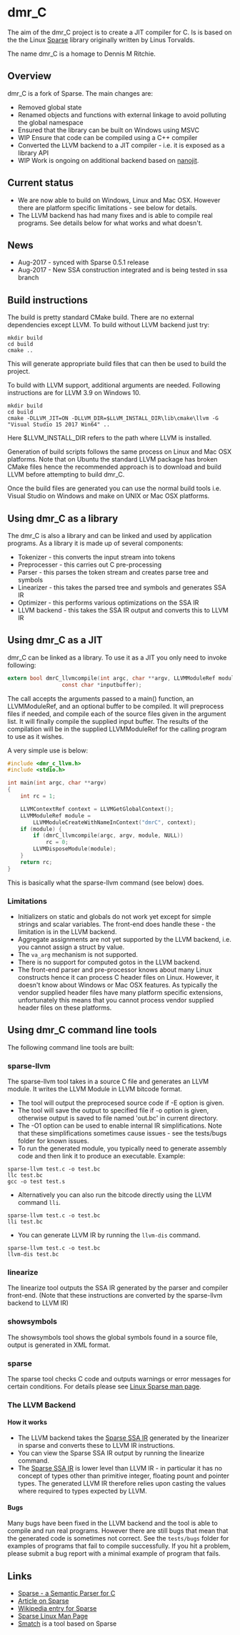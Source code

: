 # dmr_C

The aim of the dmr_C project is to create a JIT compiler for C. Is is based on the the Linux [Sparse](https://sparse.wiki.kernel.org/index.php/Main_Page) library originally written by Linus Torvalds. 

The name dmr_C is a homage to Dennis M Ritchie.

## Overview

dmr_C is a fork of Sparse. The main changes are:

* Removed global state
* Renamed objects and functions with external linkage to avoid polluting the global namespace
* Ensured that the library can be built on Windows using MSVC
* WIP Ensure that code can be compiled using a C++ compiler
* Converted the LLVM backend to a JIT compiler - i.e. it is exposed as a library API
* WIP Work is ongoing on additional backend based on [nanojit](https://github.com/dibyendumajumdar/dmr_c/tree/master/nanojit-backend).

## Current status

* We are now able to build on Windows, Linux and Mac OSX. However there are platform specific limitations - see below for details.
* The LLVM backend has had many fixes and is able to compile real programs. See details below for what works and what doesn't.

## News
* Aug-2017 - synced with Sparse 0.5.1 release
* Aug-2017 - New SSA construction integrated and is being tested in ssa branch

## Build instructions

The build is pretty standard CMake build. There are no external dependencies except LLVM. To build without LLVM backend just try:

```
mkdir build
cd build
cmake ..
```
This will generate appropriate build files that can then be used to build the project.

To build with LLVM support, additional arguments are needed. Following instructions are for LLVM 3.9 on Windows 10. 

```
mkdir build
cd build
cmake -DLLVM_JIT=ON -DLLVM_DIR=$LLVM_INSTALL_DIR\lib\cmake\llvm -G "Visual Studio 15 2017 Win64" ..
```

Here $LLVM_INSTALL_DIR refers to the path where LLVM is installed. 

Generation of build scripts follows the same process on Linux and Mac OSX platforms. Note that on Ubuntu the standard LLVM package has broken CMake files hence the recommended approach is to download and build LLVM before attempting to build dmr_C.

Once the build files are generated you can use the normal build tools i.e. Visual Studio on Windows and make on UNIX or Mac OSX platforms.

## Using dmr_C as a library

The dmr_C is also a library and can be linked and used by application programs. As a library it is made up of several components:

* Tokenizer - this converts the input stream into tokens
* Preprocesser - this carries out C pre-processing
* Parser - this parses the token stream and creates parse tree and symbols
* Linearizer - this takes the parsed tree and symbols and generates SSA IR
* Optimizer - this performs various optimizations on the SSA IR
* LLVM backend - this takes the SSA IR output and converts this to LLVM IR

## Using dmr_C as a JIT

dmr_C can be linked as a library. To use it as a JIT you only need to invoke following:

```C
extern bool dmrC_llvmcompile(int argc, char **argv, LLVMModuleRef module,
			     const char *inputbuffer);
```

The call accepts the arguments passed to a main() function, an LLVMModuleRef, and an optional buffer to be compiled. It will preprocess files if needed, and compile each of the source files given in the argument list. It will finally compile the supplied input buffer. The results of the compilation will be in the supplied LLVMModuleRef for the calling program to use as it wishes. 

A very simple use is below:

```C
#include <dmr_c_llvm.h>
#include <stdio.h>

int main(int argc, char **argv)
{
	int rc = 1;

	LLVMContextRef context = LLVMGetGlobalContext();
	LLVMModuleRef module =
	    LLVMModuleCreateWithNameInContext("dmrC", context);
	if (module) {
		if (dmrC_llvmcompile(argc, argv, module, NULL))
			rc = 0;
		LLVMDisposeModule(module);
	}
	return rc;
}
```

This is basically what the sparse-llvm command (see below) does.

### Limitations

* Initializers on static and globals do not work yet except for simple strings and scalar variables. The front-end does handle these - the limitation is in the LLVM backend.
* Aggregate assignments are not yet supported by the LLVM backend, i.e. you cannot assign a struct by value.
* The `va_arg` mechanism is not supported.
* There is no support for computed gotos in the LLVM backend.
* The front-end parser and pre-processor knows about many Linux constructs hence it can process C header files on Linux. However, it doesn't know about Windows or Mac OSX features. As typically the vendor supplied header files have many platform specific extensions, unfortunately this means that you cannot process vendor supplied header files on these platforms.

## Using dmr_C command line tools

The following command line tools are built:

### sparse-llvm
The sparse-llvm tool takes in a source C file and generates an LLVM module. It writes the LLVM Module in LLVM bitcode format.

* The tool will output the preprocesed source code if -E option is given.
* The tool will save the output to specified file if -o option is given, otherwise output is saved to file named 'out.bc' in current directory.
* The -O1 option can be used to enable internal IR simplifications. Note that these simplifications sometimes cause issues - see the tests/bugs folder for known issues. 
* To run the generated module, you typically need to generate assembly code and then link it to produce an executable. Example:

```
sparse-llvm test.c -o test.bc
llc test.bc
gcc -o test test.s

```

* Alternatively you can also run the bitcode directly using the LLVM command `lli`.

```
sparse-llvm test.c -o test.bc
lli test.bc

```

* You can generate LLVM IR by running the `llvm-dis` command.

```
sparse-llvm test.c -o test.bc
llvm-dis test.bc

```

### linearize
The linearize tool outputs the SSA IR generated by the parser and compiler front-end. (Note that these instructions are converted by the sparse-llvm backend to LLVM IR)

### showsymbols
The showsymbols tool shows the global symbols found in a source file, output is generated in XML format.

### sparse
The sparse tool checks C code and outputs warnings or error messages for certain conditions. For details please see [Linux Sparse man page](https://linux.die.net/man/1/sparse).

### The LLVM Backend

#### How it works

* The LLVM backend takes the [Sparse SSA IR](https://github.com/dibyendumajumdar/dmr_c/blob/master/docs/instructions.md) generated by the linearizer in sparse and converts these to LLVM IR instructions.
* You can view the Sparse SSA IR output by running the linearize command.
* The [Sparse SSA IR](https://github.com/dibyendumajumdar/dmr_c/blob/master/docs/instructions.md) is lower level than LLVM IR - in particular it has no concept of types other than primitive integer, floating pount and pointer types. The generated LLVM IR therefore relies upon casting the values where required to types expected by LLVM.

#### Bugs

Many bugs have been fixed in the LLVM backend and the tool is able to compile and run real programs. However there are still bugs that mean that the generated code is sometimes not correct. See the `tests/bugs` folder for examples of programs that fail to compile successfully. If you hit a problem, please submit a bug report with a minimal example of program that fails.

## Links

* [Sparse - a Semantic Parser for C](https://sparse.wiki.kernel.org/index.php/Main_Page)
* [Article on Sparse](https://lwn.net/Articles/689907/)
* [Wikipedia entry for Sparse](https://en.wikipedia.org/wiki/Sparse)
* [Sparse Linux Man Page](https://linux.die.net/man/1/sparse)
* [Smatch](http://smatch.sourceforge.net) is a tool based on Sparse
